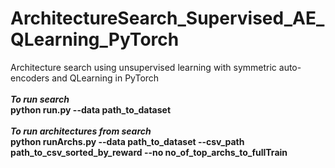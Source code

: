 # ArchitectureSearch_Supervised_AE_QLearning_PyTorch
Architecture search using unsupervised learning with symmetric auto-encoders and QLearning in PyTorch</br></br>
***To run search***</br>
**python run.py --data path_to_dataset**</br></br>
***To run architectures from search***</br>
**python runArchs.py --data path_to_dataset --csv_path path_to_csv_sorted_by_reward --no no_of_top_archs_to_fullTrain**

